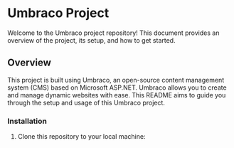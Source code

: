 # Umbraco Project

Welcome to the Umbraco project repository! This document provides an overview of the project, its setup, and how to get started.

## Overview

This project is built using Umbraco, an open-source content management system (CMS) based on Microsoft ASP.NET. Umbraco allows you to create and manage dynamic websites with ease. 
This README aims to guide you through the setup and usage of this Umbraco project.


### Installation

1. Clone this repository to your local machine:

   ```shell
   
